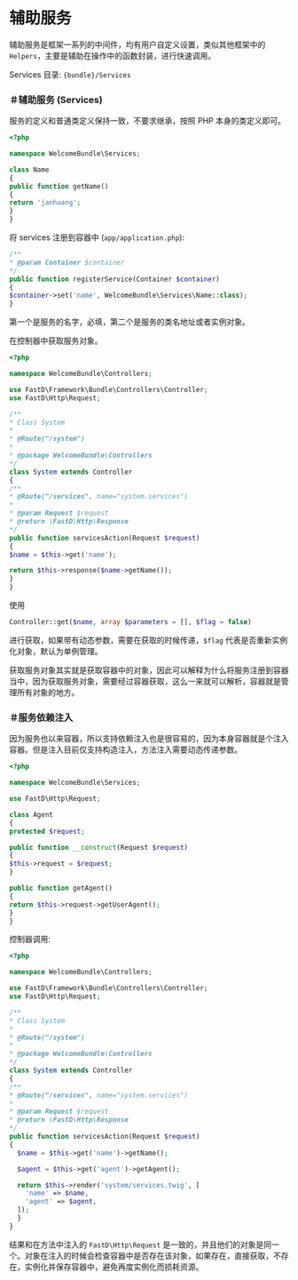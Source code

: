 # 辅助服务

辅助服务是框架一系列的中间件，均有用户自定义设置，类似其他框架中的 `Helpers`，主要是辅助在操作中的函数封装，进行快速调用。

Services 目录: `{bundle}/Services`

### ＃辅助服务 (Services)

服务的定义和普通类定义保持一致，不要求继承，按照 PHP 本身的类定义即可。

```php
<?php

namespace WelcomeBundle\Services;

class Name
{
public function getName()
{
return 'janhuang';
}
}
```

将 services 注册到容器中 (`app/application.php`): 

```php
/**
* @param Container $container
*/
public function registerService(Container $container)
{
$container->set('name', WelcomeBundle\Services\Name::class);
}
```

第一个是服务的名字，必填，第二个是服务的类名地址或者实例对象。

在控制器中获取服务对象。

```php
<?php

namespace WelcomeBundle\Controllers;

use FastD\Framework\Bundle\Controllers\Controller;
use FastD\Http\Request;

/**
* Class System
*
* @Route("/system")
*
* @package WelcomeBundle\Controllers
*/
class System extends Controller
{
/**
* @Route("/services", name="system.services")
*
* @param Request $request
* @return \FastD\Http\Response
*/
public function servicesAction(Request $request)
{
$name = $this->get('name');

return $this->response($name->getName());
}
}
```

使用 

```php
Controller::get($name, array $parameters = [], $flag = false)
```

进行获取，如果带有动态参数，需要在获取的时候传递，`$flag` 代表是否重新实例化对象，默认为单例管理。

获取服务对象其实就是获取容器中的对象，因此可以解释为什么将服务注册到容器当中，因为获取服务对象，需要经过容器获取，这么一来就可以解析，容器就是管理所有对象的地方。

### ＃服务依赖注入

因为服务也以来容器，所以支持依赖注入也是很容易的，因为本身容器就是个注入容器。但是注入目前仅支持构造注入，方法注入需要动态传递参数。

```php
<?php

namespace WelcomeBundle\Services;

use FastD\Http\Request;

class Agent
{
protected $request;

public function __construct(Request $request)
{
$this->request = $request;
}

public function getAgent()
{
return $this->request->getUserAgent();
}
}
```

控制器调用:

```php
<?php

namespace WelcomeBundle\Controllers;

use FastD\Framework\Bundle\Controllers\Controller;
use FastD\Http\Request;

/**
* Class System
*
* @Route("/system")
*
* @package WelcomeBundle\Controllers
*/
class System extends Controller
{
/**
* @Route("/services", name="system.services")
*
* @param Request $request
* @return \FastD\Http\Response
*/
public function servicesAction(Request $request)
{
  $name = $this->get('name')->getName();

  $agent = $this->get('agent')->getAgent();

  return $this->render('system/services.twig', [
    'name' => $name,
    'agent' => $agent,
  ]);
  }
}
```

结果和在方法中注入的 `FastD\Http\Request` 是一致的，并且他们的对象是同一个。对象在注入的时候会检查容器中是否存在该对象，如果存在，直接获取，不存在，实例化并保存容器中，避免再度实例化而损耗资源。